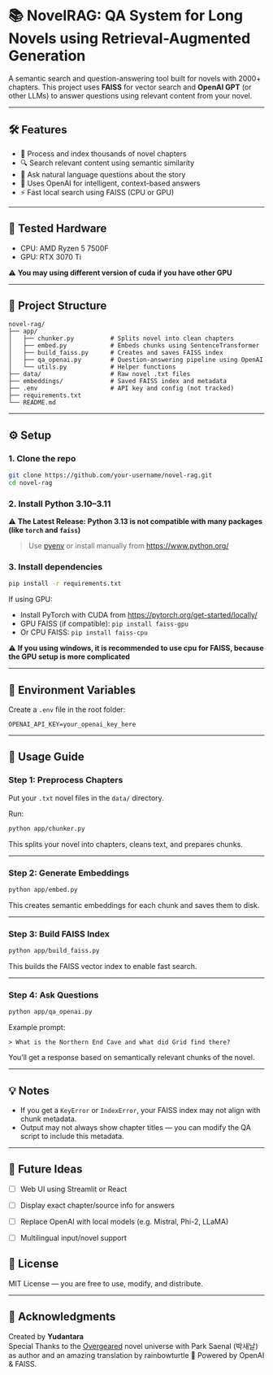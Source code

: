 
# 📚 NovelRAG: QA System for Long Novels using Retrieval-Augmented Generation

A semantic search and question-answering tool built for novels with 2000+ chapters. This project uses **FAISS** for vector search and **OpenAI GPT** (or other LLMs) to answer questions using relevant content from your novel.

---

## 🛠 Features

  - 📖 Process and index thousands of novel chapters
  - 🔍 Search relevant content using semantic similarity
  - 💬 Ask natural language questions about the story
  - 🧠 Uses OpenAI for intelligent, context-based answers
  - ⚡ Fast local search using FAISS (CPU or GPU)

---
## 🔧 Tested Hardware
  - CPU: AMD Ryzen 5 7500F
  - GPU: RTX 3070 Ti

⚠️ **You may using different version of cuda if you have other GPU**

---

## 📁 Project Structure

```
novel-rag/
├── app/
│   ├── chunker.py          # Splits novel into clean chapters
│   ├── embed.py            # Embeds chunks using SentenceTransformer
│   ├── build_faiss.py      # Creates and saves FAISS index
│   ├── qa_openai.py        # Question-answering pipeline using OpenAI
│   └── utils.py            # Helper functions
├── data/                   # Raw novel .txt files
├── embeddings/             # Saved FAISS index and metadata
├── .env                    # API key and config (not tracked)
├── requirements.txt
└── README.md
```

---

## ⚙️ Setup

### 1. Clone the repo

```bash
git clone https://github.com/your-username/novel-rag.git
cd novel-rag
```

### 2. Install Python 3.10–3.11

⚠️ **The Latest Release: Python 3.13 is not compatible with many packages (like `torch` and `faiss`)**

> Use [pyenv](https://github.com/pyenv/pyenv) or install manually from https://www.python.org/

### 3. Install dependencies

```bash
pip install -r requirements.txt
```

If using GPU:

- Install PyTorch with CUDA from https://pytorch.org/get-started/locally/
- GPU FAISS (if compatible): `pip install faiss-gpu`
- Or CPU FAISS: `pip install faiss-cpu`
  
⚠️ **If you using windows, it is recommended to use cpu for FAISS, because the GPU setup is more complicated**

---

## 🔑 Environment Variables

Create a `.env` file in the root folder:

```env
OPENAI_API_KEY=your_openai_key_here
```

---

## 🧩 Usage Guide

### Step 1: Preprocess Chapters

Put your `.txt` novel files in the `data/` directory.

Run:

```bash
python app/chunker.py
```

This splits your novel into chapters, cleans text, and prepares chunks.

---

### Step 2: Generate Embeddings

```bash
python app/embed.py
```

This creates semantic embeddings for each chunk and saves them to disk.

---

### Step 3: Build FAISS Index

```bash
python app/build_faiss.py
```

This builds the FAISS vector index to enable fast search.

---

### Step 4: Ask Questions

```bash
python app/qa_openai.py
```

Example prompt:

```
> What is the Northern End Cave and what did Grid find there?
```

You’ll get a response based on semantically relevant chunks of the novel.

---

## 💡 Notes

- If you get a `KeyError` or `IndexError`, your FAISS index may not align with chunk metadata.
- Output may not always show chapter titles — you can modify the QA script to include this metadata.

---

## 🔮 Future Ideas

- [ ] Web UI using Streamlit or React
- [ ] Display exact chapter/source info for answers
- [ ] Replace OpenAI with local models (e.g. Mistral, Phi-2, LLaMA)
- [ ] Multilingual input/novel support


## 📜 License

MIT License — you are free to use, modify, and distribute.

---

## 🙏 Acknowledgments

Created by **Yudantara**  
Special Thanks to the [Overgeared](https://www.wuxiaworld.com/novel/overgeared) novel universe with Park Saenal (박새날) as author and an amazing translation by rainbowturtle 🤝
Powered by OpenAI & FAISS.

